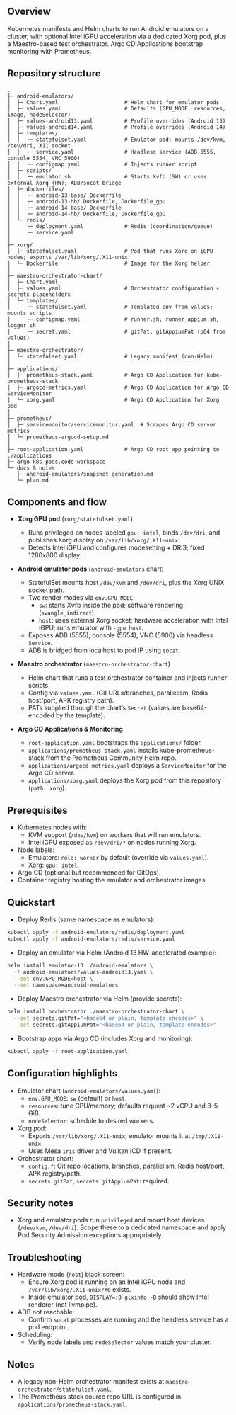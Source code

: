 ## Overview

Kubernetes manifests and Helm charts to run Android emulators on a cluster, with optional Intel iGPU acceleration via a dedicated Xorg pod, plus a Maestro-based test orchestrator. Argo CD Applications bootstrap monitoring with Prometheus.

## Repository structure

```
.
├─ android-emulators/
│  ├─ Chart.yaml                     # Helm chart for emulator pods
│  ├─ values.yaml                    # Defaults (GPU_MODE, resources, image, nodeSelector)
│  ├─ values-android13.yaml          # Profile overrides (Android 13)
│  ├─ values-android14.yaml          # Profile overrides (Android 14)
│  ├─ templates/
│  │  ├─ statefulset.yaml            # Emulator pod: mounts /dev/kvm, /dev/dri, X11 socket
│  │  ├─ service.yaml                # Headless service (ADB 5555, console 5554, VNC 5900)
│  │  └─ configmap.yaml              # Injects runner script
│  ├─ scripts/
│  │  └─ emulator.sh                 # Starts Xvfb (SW) or uses external Xorg (HW); ADB/socat bridge
│  ├─ dockerfiles/
│  │  ├─ android-13-base/ Dockerfile
│  │  ├─ android-13-hb/ Dockerfile, Dockerfile_gpu
│  │  ├─ android-14-base/ Dockerfile
│  │  └─ android-14-hb/ Dockerfile, Dockerfile_gpu
│  └─ redis/
│     ├─ deployment.yaml             # Redis (coordination/queue)
│     └─ service.yaml
│
├─ xorg/
│  ├─ statefulset.yaml               # Pod that runs Xorg on iGPU nodes; exports /var/lib/xorg/.X11-unix
│  └─ Dockerfile                     # Image for the Xorg helper
│
├─ maestro-orchestrator-chart/
│  ├─ Chart.yaml
│  ├─ values.yaml                    # Orchestrator configuration + secrets placeholders
│  └─ templates/
│     ├─ statefulset.yaml            # Templated env from values; mounts scripts
│     ├─ configmap.yaml              # runner.sh, runner_appium.sh, logger.sh
│     └─ secret.yaml                 # gitPat, gitAppiumPat (b64 from values)
│
├─ maestro-orchestrator/
│  └─ statefulset.yaml               # Legacy manifest (non-Helm)
│
├─ applications/
│  ├─ prometheus-stack.yaml          # Argo CD Application for kube-prometheus-stack
│  ├─ argocd-metrics.yaml            # Argo CD Application for Argo CD ServiceMonitor
│  └─ xorg.yaml                      # Argo CD Application for Xorg pod
│
├─ prometheus/
│  ├─ servicemonitor/servicemonitor.yaml  # Scrapes Argo CD server metrics
│  └─ prometheus-argocd-setup.md
│
├─ root-application.yaml             # Argo CD root app pointing to ./applications
├─ argo-k8s-pods.code-workspace
└─ docs & notes
   ├─ android-emulators/snapshot_generation.md
   └─ plan.md
```

## Components and flow

- **Xorg GPU pod** (`xorg/statefulset.yaml`)
  - Runs privileged on nodes labeled `gpu: intel`, binds `/dev/dri`, and publishes Xorg display on `/var/lib/xorg/.X11-unix`.
  - Detects Intel iGPU and configures modesetting + DRI3; fixed 1280x800 display.

- **Android emulator pods** (`android-emulators` chart)
  - StatefulSet mounts host `/dev/kvm` and `/dev/dri`, plus the Xorg UNIX socket path.
  - Two render modes via `env.GPU_MODE`:
    - `sw`: starts Xvfb inside the pod; software rendering (`swangle_indirect`).
    - `host`: uses external Xorg socket; hardware acceleration with Intel iGPU; runs emulator with `-gpu host`.
  - Exposes ADB (5555), console (5554), VNC (5900) via headless `Service`.
  - ADB is bridged from localhost to pod IP using `socat`.

- **Maestro orchestrator** (`maestro-orchestrator-chart`)
  - Helm chart that runs a test orchestrator container and injects runner scripts.
  - Config via `values.yaml` (Git URLs/branches, parallelism, Redis host/port, APK registry path).
  - PATs supplied through the chart’s `Secret` (values are base64-encoded by the template).

- **Argo CD Applications & Monitoring**
  - `root-application.yaml` bootstraps the `applications/` folder.
  - `applications/prometheus-stack.yaml` installs kube-prometheus-stack from the Prometheus Community Helm repo.
  - `applications/argocd-metrics.yaml` deploys a `ServiceMonitor` for the Argo CD server.
  - `applications/xorg.yaml` deploys the Xorg pod from this repository (`path: xorg`).

## Prerequisites

- Kubernetes nodes with:
  - KVM support (`/dev/kvm`) on workers that will run emulators.
  - Intel iGPU exposed as `/dev/dri/*` on nodes running Xorg.
- Node labels:
  - Emulators: `role: worker` by default (override via `values.yaml`).
  - Xorg: `gpu: intel`.
- Argo CD (optional but recommended for GitOps).
- Container registry hosting the emulator and orchestrator images.

## Quickstart

- Deploy Redis (same namespace as emulators):
```bash
kubectl apply -f android-emulators/redis/deployment.yaml
kubectl apply -f android-emulators/redis/service.yaml
```

- Deploy an emulator via Helm (Android 13 HW-accelerated example):
```bash
helm install emulator-13 ./android-emulators \
  -f android-emulators/values-android13.yaml \
  --set env.GPU_MODE=host \
  --set namespace=android-emulators
```

- Deploy Maestro orchestrator via Helm (provide secrets):
```bash
helm install orchestrator ./maestro-orchestrator-chart \
  --set secrets.gitPat="<base64 or plain, template encodes>" \
  --set secrets.gitAppiumPat="<base64 or plain, template encodes>"
```

- Bootstrap apps via Argo CD (includes Xorg and monitoring):
```bash
kubectl apply -f root-application.yaml
```

## Configuration highlights

- Emulator chart (`android-emulators/values.yaml`):
  - `env.GPU_MODE`: `sw` (default) or `host`.
  - `resources`: tune CPU/memory; defaults request ~2 vCPU and 3–5 GiB.
  - `nodeSelector`: schedule to desired workers.
- Xorg pod:
  - Exports `/var/lib/xorg/.X11-unix`; emulator mounts it at `/tmp/.X11-unix`.
  - Uses Mesa `iris` driver and Vulkan ICD if present.
- Orchestrator chart:
  - `config.*`: Git repo locations, branches, parallelism, Redis host/port, APK registry/path.
  - `secrets.gitPat`, `secrets.gitAppiumPat`: required.

## Security notes

- Xorg and emulator pods run `privileged` and mount host devices (`/dev/kvm`, `/dev/dri`). Scope these to a dedicated namespace and apply Pod Security Admission exceptions appropriately.

## Troubleshooting

- Hardware mode (`host`) black screen:
  - Ensure Xorg pod is running on an Intel iGPU node and `/var/lib/xorg/.X11-unix/X0` exists.
  - Inside emulator pod, `DISPLAY=:0 glxinfo -B` should show Intel renderer (not llvmpipe).
- ADB not reachable:
  - Confirm `socat` processes are running and the headless service has a pod endpoint.
- Scheduling:
  - Verify node labels and `nodeSelector` values match your cluster.

## Notes

- A legacy non-Helm orchestrator manifest exists at `maestro-orchestrator/statefulset.yaml`.
- The Prometheus stack source repo URL is configured in `applications/prometheus-stack.yaml`.
